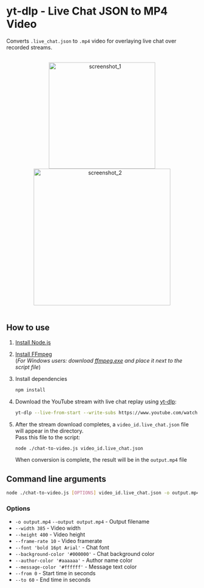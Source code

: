# yt-dlp - Live Chat JSON to MP4 Video

Converts `.live_chat.json` to `.mp4` video for overlaying live chat over recorded streams.

<br/>
<div align="center">
   <img alt="screenshot_1" src="https://github.com/koshkokoshka/yt-dlp-chat-to-video/assets/12164048/66a5897b-ab66-45c3-af3a-8ad77044988a" height="280">
   <img alt="screenshot_2" src="https://github.com/koshkokoshka/yt-dlp-chat-to-video/assets/12164048/afe1b22a-4e4f-4c32-a838-de4fafc2cdd4" height="360">
</div>
<br/>

## How to use

1. [Install Node.js](https://nodejs.org/en)

2. [Install FFmpeg](https://ffmpeg.org/download.html)<br>
   (*For Windows users: download [ffmpeg.exe](https://github.com/BtbN/FFmpeg-Builds/releases/download/latest/ffmpeg-master-latest-win64-gpl.zip) and place it next to the script file*)

3. Install dependencies
   ```bash
   npm install
   ```

4. Download the YouTube stream with live chat replay using [yt-dlp](https://github.com/yt-dlp/yt-dlp):
    ```bash
    yt-dlp --live-from-start --write-subs https://www.youtube.com/watch?v=CqnNp8kwE78
    ```

5. After the stream download completes, a `video_id.live_chat.json` file will appear in the directory.<br>
   Pass this file to the script:
    ```bash
    node ./chat-to-video.js video_id.live_chat.json
    ```
    When conversion is complete, the result will be in the `output.mp4` file

## Command line arguments
```bash
node ./chat-to-video.js [OPTIONS] video_id.live_chat.json -o output.mp4
```
### Options
* `-o output.mp4` `--output output.mp4` - Output filename
* `--width 385` - Video width
* `--height 400` - Video height
* `--frame-rate 10` - Video framerate
* `--font 'bold 16pt Arial'` - Chat font
* `--background-color '#000000'` - Chat background color
* `--author-color '#aaaaaa'` - Author name color
* `--message-color '#ffffff'` - Message text color
* `--from 0` - Start time in seconds
* `--to 60` - End time in seconds
